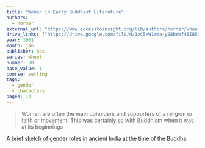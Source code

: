 ```yaml
---
title: "Women in Early Buddhist Literature"
authors:
  - horner
external_url: "https://www.accesstoinsight.org/lib/authors/horner/wheel030.html"
drive_links: ["https://drive.google.com/file/d/1oC5HW1xma-y9BhWef4IIB5NOnk8R7Gzc/view?usp=drivesdk", "https://obu.pages.dev/assets/epubs/1QOtsdMQ5SVNdXuHJ0JhYIfg4TRfw-xxT.epub"]
year: 1961
month: jan
publisher: bps
series: wheel
number: 30
base_value: 1
course: setting
tags:
  - gender
  - characters
pages: 13
---
```


> Women are often the main upholders and supporters of a religion or faith or movement. This was certainly so with Buddhism when it was at its beginnings

A brief sketch of gender roles in ancient India at the time of the Buddha.
